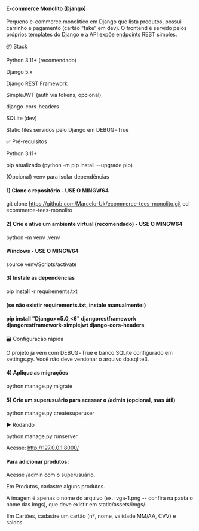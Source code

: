 #### E-commerce Monolito (Django)

Pequeno e-commerce monolítico em Django que lista produtos, possui carrinho e pagamento (cartão “fake” em dev). O frontend é servido pelos próprios templates do Django e a API expõe endpoints REST simples.

📦 Stack

Python 3.11+ (recomendado)

Django 5.x

Django REST Framework

SimpleJWT (auth via tokens, opcional)

django-cors-headers

SQLite (dev)

Static files servidos pelo Django em DEBUG=True

✅ Pré-requisitos

Python 3.11+

pip atualizado (python -m pip install --upgrade pip)

(Opcional) venv para isolar dependências


#### 1) Clone o repositório  - USE O MINGW64
git clone https://github.com/Marcelo-Uk/ecommerce-tees-monolito.git
cd ecommerce-tees-monolito

#### 2) Crie e ative um ambiente virtual (recomendado) - USE O MINGW64
python -m venv .venv

#### Windows  - USE O MINGW64
source venv/Scripts/activate

#### 3) Instale as dependências
pip install -r requirements.txt
#### (se não existir requirements.txt, instale manualmente:)
#### pip install "Django>=5.0,<6" djangorestframework djangorestframework-simplejwt django-cors-headers

🗃️ Configuração rápida

O projeto já vem com DEBUG=True e banco SQLite configurado em settings.py.
Você não deve versionar o arquivo db.sqlite3.

#### 4) Aplique as migrações
python manage.py migrate

#### 5) Crie um superusuário para acessar o /admin (opcional, mas útil)
python manage.py createsuperuser

▶️ Rodando

python manage.py runserver


Acesse: http://127.0.0.1:8000/


#### Para adicionar produtos:

Acesse /admin com o superusuário.

Em Produtos, cadastre alguns produtos.

A imagem é apenas o nome do arquivo (ex.: vga-1.png -- confira na pasta o nome das imgs), que deve existir em static/assets/imgs/.

Em Cartões, cadastre um cartão (nº, nome, validade MM/AA, CVV) e saldos.


